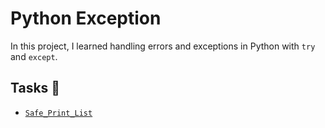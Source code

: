 # Python Exception

In this project, I learned handling errors and exceptions in Python with `try`
and `except`.

## Tasks :page_with_curl:

* [`Safe_Print_List`](./0-safe_print_list.py)



